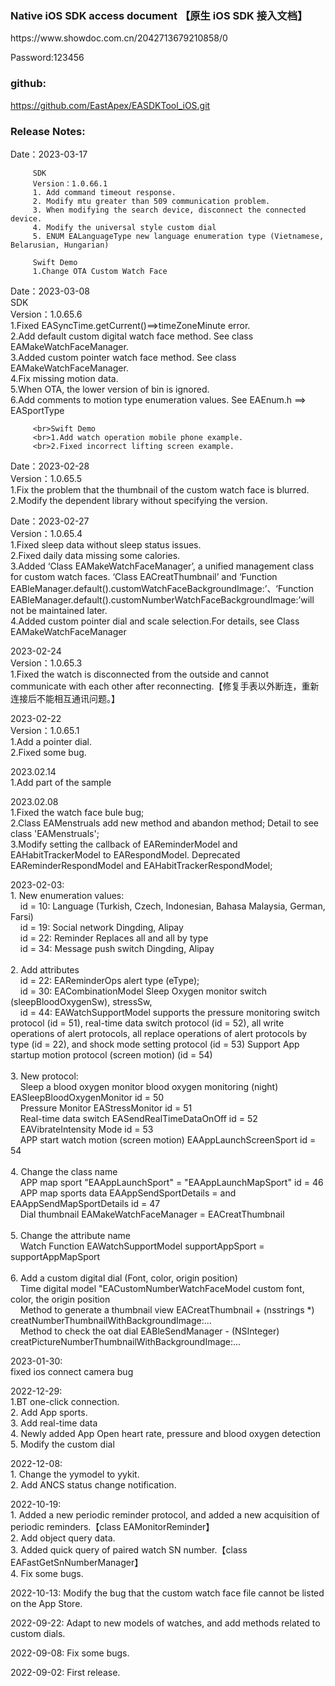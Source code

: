 ### Native iOS SDK access document 【原生 iOS SDK 接入文档】
<p>https://www.showdoc.com.cn/2042713679210858/0
<p>Password:123456


### github:
https://github.com/EastApex/EASDKTool_iOS.git

### Release Notes:
 <p> Date：2023-03-17
 
         SDK
         Version：1.0.66.1
         1. Add command timeout response.
         2. Modify mtu greater than 509 communication problem.
         3. When modifying the search device, disconnect the connected device.
         4. Modify the universal style custom dial
         5. ENUM EALanguageType new language enumeration type (Vietnamese, Belarusian, Hungarian)
         
         Swift Demo
         1.Change OTA Custom Watch Face
         
 <p> Date：2023-03-08
         <br>SDK
         <br>Version：1.0.65.6
         <br>1.Fixed EASyncTime.getCurrent()==>timeZoneMinute error.
         <br>2.Add default custom digital watch face method. See class EAMakeWatchFaceManager.
         <br>3.Added custom pointer watch face method. See class EAMakeWatchFaceManager.
         <br>4.Fix missing motion data.
         <br>5.When OTA, the lower version of bin is ignored.
         <br>6.Add comments to motion type enumeration values. See EAEnum.h ==> EASportType
         
         <br>Swift Demo
         <br>1.Add watch operation mobile phone example.
         <br>2.Fixed incorrect lifting screen example.
        
<p> Date：2023-02-28
        <br>Version：1.0.65.5
        <br>1.Fix the problem that the thumbnail of the custom watch face is blurred.
        <br>2.Modify the dependent library without specifying the version.

<p>Date：2023-02-27
        <br>Version：1.0.65.4
        <br>1.Fixed sleep data without sleep status issues.
        <br>2.Fixed daily data missing some calories.
        <br>3.Added ‘Class EAMakeWatchFaceManager’, a unified management class for custom watch faces. ‘Class EACreatThumbnail’ and ‘Function EABleManager.default().customWatchFaceBackgroundImage:’、‘Function EABleManager.default().customNumberWatchFaceBackgroundImage:’will not be maintained later.
        <br>4.Added custom pointer dial and scale selection.For details, see Class EAMakeWatchFaceManager
 
<p>2023-02-24
       <br>Version：1.0.65.3
       <br>1.Fixed the watch is disconnected from the outside and cannot communicate with each other after reconnecting.【修复手表以外断连，重新连接后不能相互通讯问题。】
<p>2023-02-22
      <br>Version：1.0.65.1
      <br>1.Add a pointer dial.
      <br>2.Fixed some bug.
<p>2023.02.14
     <br>1.Add part of the sample
     
<p>2023.02.08
     <br>1.Fixed the watch face bule bug;
     <br>2.Class EAMenstruals add new method and abandon method; Detail to see class 'EAMenstruals';
     <br>3.Modify setting the callback of EAReminderModel and EAHabitTrackerModel to EARespondModel. Deprecated EAReminderRespondModel and EAHabitTrackerRespondModel;
<p>2023-02-03:
    <br>1. New enumeration values:
    <br>&nbsp; &nbsp; id = 10: Language (Turkish, Czech, Indonesian, Bahasa Malaysia, German, Farsi)
    <br>&nbsp; &nbsp; id = 19: Social network Dingding, Alipay
    <br>&nbsp; &nbsp; id = 22: Reminder Replaces all and all by type
    <br>&nbsp; &nbsp; id = 34: Message push switch Dingding, Alipay
    <br>
    <br>2. Add attributes
    <br>&nbsp; &nbsp; id = 22: EAReminderOps alert type (eType);
    <br>&nbsp; &nbsp; id = 30: EACombinationModel Sleep Oxygen monitor switch (sleepBloodOxygenSw), stressSw,
    <br>&nbsp; &nbsp; id = 44: EAWatchSupportModel supports the pressure monitoring switch protocol (id = 51), real-time data switch protocol (id = 52), all write operations of alert protocols, all replace operations of alert protocols by type (id = 22), and shock mode setting protocol (id = 53) Support App startup motion protocol (screen motion) (id = 54)
    <br>
    <br>3. New protocol:
    <br>&nbsp; &nbsp; Sleep a blood oxygen monitor blood oxygen monitoring (night) EASleepBloodOxygenMonitor id = 50
    <br>&nbsp; &nbsp; Pressure Monitor EAStressMonitor id = 51
    <br>&nbsp; &nbsp; Real-time data switch EASendRealTimeDataOnOff id = 52
    <br>&nbsp; &nbsp; EAVibrateIntensity Mode id = 53
    <br>&nbsp; &nbsp; APP start watch motion (screen motion) EAAppLaunchScreenSport id = 54
    <br>
    <br>4. Change the class name
    <br>&nbsp; &nbsp; APP map sport "EAAppLaunchSport" = "EAAppLaunchMapSport" id = 46
    <br>&nbsp; &nbsp; APP map sports data EAAppSendSportDetails = and EAAppSendMapSportDetails id = 47
    <br>&nbsp; &nbsp; Dial thumbnail EAMakeWatchFaceManager = EACreatThumbnail
    <br>
    <br>5. Change the attribute name
    <br>&nbsp; &nbsp; Watch Function EAWatchSupportModel supportAppSport = supportAppMapSport
    <br>
    <br>6. Add a custom digital dial (Font, color, origin position)
    <br>&nbsp; &nbsp; Time digital model "EACustomNumberWatchFaceModel custom font, color, the origin position
    <br>&nbsp; &nbsp; Method to generate a thumbnail view EACreatThumbnail + (nsstrings *) creatNumberThumbnailWithBackgroundImage:...
    <br>&nbsp; &nbsp; Method to check the oat dial EABleSendManager - (NSInteger) creatPictureNumberThumbnailWithBackgroundImage:...
    <br>
<p>2023-01-30:
    <br>fixed ios connect camera bug
<p>2022-12-29:
    <br>1.BT one-click connection.
    <br>2. Add App sports.
    <br>3. Add real-time data
    <br>4. Newly added App Open heart rate, pressure and blood oxygen detection
    <br>5. Modify the custom dial
<p>2022-12-08:
     <br>1. Change the yymodel to yykit.
     <br>2. Add ANCS status change notification.
<p>2022-10-19:
     <br>1. Added a new periodic reminder protocol, and added a new acquisition of periodic reminders.【class EAMonitorReminder】
     <br>2. Add object query data.
     <br>3. Added quick query of paired watch SN number.【class EAFastGetSnNumberManager】
     <br>4. Fix some bugs.
<p>2022-10-13: Modify the bug that the custom watch face file cannot be listed on the App Store.
<p>2022-09-22: Adapt to new models of watches, and add methods related to custom dials.
<p>2022-09-08: Fix some bugs.
<p>2022-09-02: First release.


